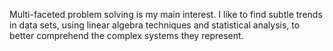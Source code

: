Multi-faceted problem solving is my main interest. I like to find subtle trends in data sets, using linear algebra techniques and statistical analysis, to better comprehend the complex systems they represent.
